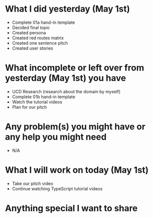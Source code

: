 # What I did yesterday (May 1st)

-   Complete 01a hand-in template
-   Decided final topic
-   Created persona
-   Created red routes matrix
-   Created one sentence pitch
-   Created user stories


# What incomplete or left over from yesterday (May 1st) you have

-  UCD Research (research about the domain by myself)
-  Complete 01b hand-in template
-  Watch the tutorial videos
-  Plan for our pitch

# Any problem(s) you might have or any help you might need

-  N/A

# What I will work on today (May 1st)

-  Take our pitch video
-  Continue watching TypeScript tutorial videos

# Anything special I want to share
